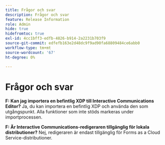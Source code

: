 ```yaml
---
title: Frågor och svar
description: Frågor och svar
feature: Release Information
role: Admin
hide: true
hidefromtoc: true
exl-id: 4cc1bff3-edfb-4826-b914-2a2231b703f9
source-git-commit: edfefb163e2d48dc9f9ad90fa68809484ce6abb0
workflow-type: tm+mt
source-wordcount: '67'
ht-degree: 0%

---
```


# Frågor och svar

**F: Kan jag importera en befintlig XDP till Interactive Communications Editor?**
Ja, du kan importera en befintlig XDP och använda den som utgångspunkt. Alla funktioner som inte stöds markeras under importprocessen.

**F: Är Interactive Communications-redigeraren tillgänglig för lokala distributioner?**
Nej, redigeraren är endast tillgänglig för Forms as a Cloud Service-distributioner.

